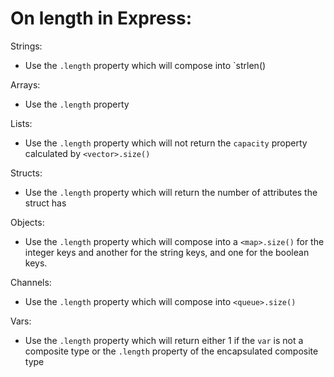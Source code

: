# On length in Express:

Strings:
  - Use the `.length` property which will compose into `strlen(<string>)

Arrays:
  - Use the `.length` property

Lists:
  - Use the `.length` property which will not return the `capacity` property calculated by `<vector>.size()`

Structs:
  - Use the `.length` property which will return the number of attributes the struct has

Objects:
  - Use the `.length` property which will compose into a `<map>.size()` for the integer keys and another for the string keys, and one for the boolean keys.

Channels:
  - Use the `.length` property which will compose into `<queue>.size()`

Vars:
  - Use the `.length` property which will return either 1 if the `var` is not a composite type or the `.length` property of the encapsulated composite type